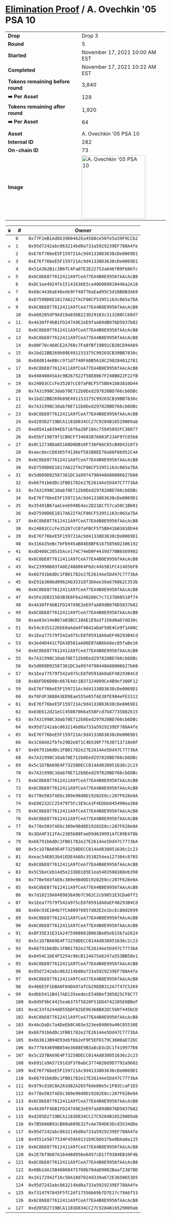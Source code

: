 # [Elimination Proof](./readme.md) / A. Ovechkin &#039;05 PSA 10

|||
|---|---|
| **Drop** | Drop 3 |
| **Round** | 5 |
| **Started** | November 17, 2021 10:00 AM EST |
| **Completed** | November 17, 2021 10:22 AM EST |
| **Tokens remaining before round** | 3,840 |
| **➡️ Per Asset** | 128 |
| **Tokens remaining after round** | 1,920 |
| **➡️ Per Asset** | 64 |
| | |
| **Asset** | A. Ovechkin &#039;05 PSA 10 |
| **Internal ID** | 282 |
| **On-chain ID** | 73 |
| **Image** | <img src="https://tcdn.blokpax.com/94d9199b-dc36-4b60-8c4d-5e825f80b0b2/0cf5dc8031ba8fbbec55ab2547fd26e07170adf25681302ab93d37a11a345d0c.jpg" height="200" alt="A. Ovechkin &#039;05 PSA 10" /> |


| 💀 | # | Owner |
| --- | --- | --- |
|  | `0` | `0x77F2eB1Ad6b3960462Ea4588ce50fe5a39F9CCb2` |
| 💀 | `1` | `0x95d7242abc063214bd0a733a5929239EF788A4fe` |
|  | `2` | `0xE76f76beE5F159721Ac9d41338D3638cDe0069D1` |
| 💀 | `3` | `0xE76f76beE5F159721Ac9d41338D3638cDe0069D1` |
|  | `4` | `0x51A3b2B1c3B6fC4Fa07E2E22753a046fB9F686fc` |
| 💀 | `5` | `0x6C0bE077612411A9fCeA77EA4B0E9956fAAcAcB8` |
|  | `6` | `0xDC1ee4924fe15141636E5ca40D089010446a2A18` |
| 💀 | `7` | `0x68c4436aE48ede9Ff48f76aEad95C5d18B0B3Ab9` |
|  | `8` | `0xD7598D6E1817A622fACF06CF53951163c065a7DA` |
| 💀 | `9` | `0x6C0bE077612411A9fCeA77EA4B0E9956fAAcAcB8` |
|  | `10` | `0xA68205dF9Ad19a03bB223D29183c313280CC68d7` |
| 💀 | `11` | `0x4A30fF4bB1FD247A9E2eE9faA89dB076D5037b82` |
|  | `12` | `0x6C0bE077612411A9fCeA77EA4B0E9956fAAcAcB8` |
| 💀 | `13` | `0x6C0bE077612411A9fCeA77EA4B0E9956fAAcAcB8` |
|  | `14` | `0x00F70c460CE2A760c7Fa8fBf19B91CB20CD94A69` |
| 💀 | `15` | `0x1bd22BB269b89E491153375C99203CB39BB7830c` |
|  | `16` | `0x68d814e8Bcc971df740FA8B5610C290284012781` |
| 💀 | `17` | `0x6C0bE077612411A9fCeA77EA4B0E9956fAAcAcB8` |
|  | `18` | `0xd4840045A3c9B267522f58E8067F240B022F22fB` |
| 💀 | `19` | `0x24803CCcFe35207cC07aFBCF5f5B041b03810D44` |
|  | `20` | `0x7A31998C3dab70E712b0Eed297820BD766cb6DBc` |
| 💀 | `21` | `0x1bd22BB269b89E491153375C99203CB39BB7830c` |
|  | `22` | `0x7A31998C3dab70E712b0Eed297820BD766cb6DBc` |
| 💀 | `23` | `0x6C0bE077612411A9fCeA77EA4B0E9956fAAcAcB8` |
|  | `24` | `0xd285D2719BCA1183D834CC27C9284B16529009ab` |
| 💀 | `25` | `0xe0541a8394E6716f6a28F18Ac75845092FC38077` |
|  | `26` | `0x05bf19079f1CB0CFf34683876003F23AF9fC65b8` |
| 💀 | `27` | `0x0C12738Da85168D0DB16F736F66C05cB4D4310f3` |
|  | `28` | `0xaec0ecCD8365f4136ef581B8EE70a06F6b952C4A` |
| 💀 | `29` | `0x6C0bE077612411A9fCeA77EA4B0E9956fAAcAcB8` |
|  | `30` | `0xD7598D6E1817A622fACF06CF53951163c065a7DA` |
| 💀 | `31` | `0x5d009D92587361DC3a9974798448A80006627b60` |
|  | `32` | `0x66791b6dDc1FB01782e27E2614Ae5Dd47C7773bA` |
| 💀 | `33` | `0x7A31998C3dab70E712b0Eed297820BD766cb6DBc` |
|  | `34` | `0xE76f76beE5F159721Ac9d41338D3638cDe0069D1` |
| 💀 | `35` | `0x35491B67aaCeeb948E4ac2D21DCf57ca50C1Bb01` |
|  | `36` | `0xD7598D6E1817A622fACF06CF53951163c065a7DA` |
| 💀 | `37` | `0x6C0bE077612411A9fCeA77EA4B0E9956fAAcAcB8` |
|  | `38` | `0x24803CCcFe35207cC07aFBCF5f5B041b03810D44` |
| 💀 | `39` | `0xE76f76beE5F159721Ac9d41338D3638cDe0069D1` |
|  | `40` | `0x316A35eBc7bFb945aB84E8BF6167585602306192` |
| 💀 | `41` | `0xdD400C20535Ace174C74eD0F4439d770B6569902` |
|  | `42` | `0x6C0bE077612411A9fCeA77EA4B0E9956fAAcAcB8` |
| 💀 | `43` | `0xC23998603fA0E2488864F6dc44b5B1FC41465bF8` |
|  | `44` | `0x66791b6dDc1FB01782e27E2614Ae5Dd47C7773bA` |
| 💀 | `45` | `0xE91b360bd0962Ab35318f3DAee30a6760b2C353b` |
|  | `46` | `0x6C0bE077612411A9fCeA77EA4B0E9956fAAcAcB8` |
| 💀 | `47` | `0x5Fe2D831503B3E6F6a240206C7c7237D60518f74` |
|  | `48` | `0x4A30fF4bB1FD247A9E2eE9faA89dB076D5037b82` |
| 💀 | `49` | `0x6C0bE077612411A9fCeA77EA4B0E9956fAAcAcB8` |
|  | `50` | `0xae83e14eB67a03BCC10AE1E9a3f156d0aD7AD30c` |
| 💀 | `51` | `0x54c6351226bE0aAda9f4842aDaF58E4Ce9f1A08C` |
|  | `52` | `0x1Eea77579f542a975cE8f0591dA0aEF48293B4Cd` |
| 💀 | `53` | `0x3ed4D441CfDA30581aA06E87AB6bA0ec85fa8e16` |
|  | `54` | `0x6C0bE077612411A9fCeA77EA4B0E9956fAAcAcB8` |
| 💀 | `55` | `0x7A31998C3dab70E712b0Eed297820BD766cb6DBc` |
|  | `56` | `0x5d009D92587361DC3a9974798448A80006627b60` |
| 💀 | `57` | `0x1Eea77579f542a975cE8f0591dA0aEF48293B4Cd` |
|  | `58` | `0x8bFDD6D00c667E4dc1B37324099Ce4B9ef300F12` |
| 💀 | `59` | `0xE76f76beE5F159721Ac9d41338D3638cDe0069D1` |
|  | `60` | `0xf6FdF388843ED9Eae555e65fAE38fE984eFE3312` |
| 💀 | `61` | `0xE76f76beE5F159721Ac9d41338D3638cDe0069D1` |
|  | `62` | `0x03E612d21eCC45087066a558Fcd7b87735882615` |
| 💀 | `63` | `0x7A31998C3dab70E712b0Eed297820BD766cb6DBc` |
|  | `64` | `0x95d7242abc063214bd0a733a5929239EF788A4fe` |
| 💀 | `65` | `0xE76f76beE5F159721Ac9d41338D3638cDe0069D1` |
|  | `66` | `0x1C60dA2fbfe29B2e871C4b530F77630713718e6F` |
| 💀 | `67` | `0x66791b6dDc1FB01782e27E2614Ae5Dd47C7773bA` |
|  | `68` | `0x7A31998C3dab70E712b0Eed297820BD766cb6DBc` |
| 💀 | `69` | `0x5c1D7BA69E4F73250DECC014Ad838051636c2c23` |
|  | `70` | `0x7A31998C3dab70E712b0Eed297820BD766cb6DBc` |
| 💀 | `71` | `0x6C0bE077612411A9fCeA77EA4B0E9956fAAcAcB8` |
|  | `72` | `0x6C0bE077612411A9fCeA77EA4B0E9956fAAcAcB8` |
| 💀 | `73` | `0x778e503fAE6c389e90d0D19202E0cc207F628e0A` |
|  | `74` | `0xE08232CC25479f5Fc3E9cA3F4EDbb045490ea360` |
| 💀 | `75` | `0x6C0bE077612411A9fCeA77EA4B0E9956fAAcAcB8` |
|  | `76` | `0x6C0bE077612411A9fCeA77EA4B0E9956fAAcAcB8` |
| 💀 | `77` | `0x778e503fAE6c389e90d0D19202E0cc207F628e0A` |
|  | `78` | `0x3DA4F311FAc2305b88FaeD9d639991AfC89E478b` |
| 💀 | `79` | `0x66791b6dDc1FB01782e27E2614Ae5Dd47C7773bA` |
|  | `80` | `0x5c1D7BA69E4F73250DECC014Ad838051636c2c23` |
| 💀 | `81` | `0xeac54E053b41EDE4A6Dc3510254ea127304c8785` |
|  | `82` | `0x6C0bE077612411A9fCeA77EA4B0E9956fAAcAcB8` |
| 💀 | `83` | `0x5C5beCeb14d5e233DD185E1ea5403500388eb398` |
|  | `84` | `0x778e503fAE6c389e90d0D19202E0cc207F628e0A` |
| 💀 | `85` | `0x6C0bE077612411A9fCeA77EA4B0E9956fAAcAcB8` |
|  | `86` | `0x7d10219A8489836A9b7C962C2cb9051E3CDa0ff2` |
| 💀 | `87` | `0x1Eea77579f542a975cE8f0591dA0aEF48293B4Cd` |
|  | `88` | `0x60c93E104b7fCA80976857d02E2e1bcEc88d2699` |
| 💀 | `89` | `0x6C0bE077612411A9fCeA77EA4B0E9956fAAcAcB8` |
|  | `90` | `0x6C0bE077612411A9fCeA77EA4B0E9956fAAcAcB8` |
| 💀 | `91` | `0x8F35E31E31A2475908881B063Be05eb15b7a2624` |
|  | `92` | `0x5c1D7BA69E4F73250DECC014Ad838051636c2c23` |
| 💀 | `93` | `0x66791b6dDc1FB01782e27E2614Ae5Dd47C7773bA` |
|  | `94` | `0x0454C1bE4F5254c96cB124A75A6247a553BB58e1` |
| 💀 | `95` | `0x6C0bE077612411A9fCeA77EA4B0E9956fAAcAcB8` |
|  | `96` | `0x95d7242abc063214bd0a733a5929239EF788A4fe` |
| 💀 | `97` | `0x6C0bE077612411A9fCeA77EA4B0E9956fAAcAcB8` |
|  | `98` | `0x466E5F1bBA6F04DA97afCb29EDB312A7f47C5269` |
| 💀 | `99` | `0xdbb5411B417AD135eedecE5488ef305825CF8C77` |
|  | `100` | `0x0d5F9bC4425eab375f5020F51DD4742205E6BBeF` |
| 💀 | `101` | `0xaC33fA244d055bDF02bE96368B82DC560f445bCD` |
|  | `102` | `0x6C0bE077612411A9fCeA77EA4B0E9956fAAcAcB8` |
| 💀 | `103` | `0x4AcDaDc7a4DeEb0C403e323ee84869a46C05530E` |
|  | `104` | `0x66791b6dDc1FB01782e27E2614Ae5Dd47C7773bA` |
| 💀 | `105` | `0x6b3613B94E93ebf6b2eF9F5EFD179C3600aD72DC` |
|  | `106` | `0x777b43699B854e3688E9B3a8cD3cDC1f419977E6` |
| 💀 | `107` | `0x5c1D7BA69E4F73250DECC014Ad838051636c2c23` |
|  | `108` | `0x691Ca9A57191d3F3f0abC3774828d9D7792a9602` |
| 💀 | `109` | `0xE76f76beE5F159721Ac9d41338D3638cDe0069D1` |
|  | `110` | `0x66791b6dDc1FB01782e27E2614Ae5Dd47C7773bA` |
| 💀 | `111` | `0x979cd16C8A263d82A265f6de80e5c1F03CcaF1D3` |
|  | `112` | `0x778e503fAE6c389e90d0D19202E0cc207F628e0A` |
| 💀 | `113` | `0x6C0bE077612411A9fCeA77EA4B0E9956fAAcAcB8` |
|  | `114` | `0x4A30fF4bB1FD247A9E2eE9faA89dB076D5037b82` |
| 💀 | `115` | `0xd285D2719BCA1183D834CC27C9284B16529009ab` |
|  | `116` | `0x7B5b66B93cB88a609E32fcAe784D63Dcd3534dDe` |
| 💀 | `117` | `0x95d7242abc063214bd0a733a5929239EF788A4fe` |
|  | `118` | `0x4551e5077534F459A9131b9Cb6b37be8DAa0a125` |
| 💀 | `119` | `0x6C0bE077612411A9fCeA77EA4B0E9956fAAcAcB8` |
|  | `120` | `0x2E7bf9b07A16448d956e6457cD17f9384EB10F4b` |
| 💀 | `121` | `0x6C0bE077612411A9fCeA77EA4B0E9956fAAcAcB8` |
|  | `122` | `0x6Bb1dA15B40868475708b70daD9002Baaf23878D` |
| 💀 | `123` | `0x16172942f16c50A18d7024d339a672E3650653D5` |
|  | `124` | `0x95d7242abc063214bd0a733a5929239EF788A4fe` |
| 💀 | `125` | `0xf314797845F5fC2df17556b69b7D7E17c79A6f53` |
|  | `126` | `0x6C0bE077612411A9fCeA77EA4B0E9956fAAcAcB8` |
| 💀 | `127` | `0xd285D2719BCA1183D834CC27C9284B16529009ab` |
